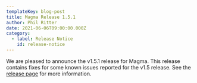 ```yaml
---
templateKey: blog-post
title: Magma Release 1.5.1
author: Phil Ritter
date: 2021-06-06T09:00:00.000Z
category:
  - label: Release Notice
    id: release-notice
---
```

We are pleased to announce the v1.5.1 release for Magma.  This release contains fixes for some known issues reported for the v1.5 release. See the [release page](https://github.com/magma/magma/releases/tag/v1.5.1) for more information.

